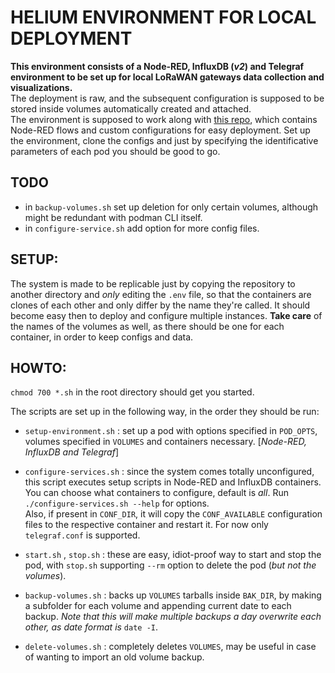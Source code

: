 # HELIUM ENVIRONMENT FOR LOCAL DEPLOYMENT

**This environment consists of a Node-RED, InfluxDB (*v2*) and Telegraf environment to be set up for local LoRaWAN gateways data collection and visualizations.**  
The deployment is raw, and the subsequent configuration is supposed to be stored inside volumes automatically created and attached.  
The environment is supposed to work along with [this repo](https://github.com/onevodev/somerepo), which contains Node-RED flows and custom configurations
for easy deployment. Set up the environment, clone the configs and just by specifying the identificative parameters of each pod you should be good to go.

## TODO

- in `backup-volumes.sh` set up deletion for only certain volumes, although might be redundant with podman CLI itself.
- in `configure-service.sh` add option for more config files.

## SETUP:

The system is made to be replicable just by copying the repository to another directory and *only* editing the `.env` file, so that
the containers are clones of each other and only differ by the name they're called. It should become easy then to deploy and configure multiple 
instances. **Take care** of the names of the volumes as well, as there should be one for each container, in order to keep configs and data.

## HOWTO:

`chmod 700 *.sh` in the root directory should get you started.

The scripts are set up in the following way, in the order they should be run:

- `setup-environment.sh` : set up a pod with options specified in `POD_OPTS`, volumes specified in `VOLUMES` and containers necessary. [*Node-RED, InfluxDB and Telegraf*]

- `configure-services.sh` : since the system comes totally unconfigured, this script executes setup scripts in Node-RED and InfluxDB containers.  
You can choose what containers to configure, default is *all*. Run `./configure-services.sh --help` for options.  
Also, if present in `CONF_DIR`, it will copy the `CONF_AVAILABLE` configuration files to the respective container and restart it. For now only `telegraf.conf` is supported.

- `start.sh` , `stop.sh` : these are easy, idiot-proof way to start and stop the pod, with `stop.sh` supporting `--rm` option to delete the pod (*but not the volumes*).

- `backup-volumes.sh` : backs up `VOLUMES` tarballs inside `BAK_DIR`, by making a subfolder for each volume and appending current date to each backup. *Note that this will make multiple backups a day overwrite each other, as date format is* `date -I`.

- `delete-volumes.sh` : completely deletes `VOLUMES`, may be useful in case of wanting to import an old volume backup.
